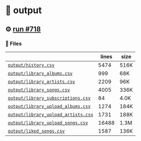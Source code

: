 # 📝  output 

## ⚙️ [run #718](https://github.com/jwenerd/ytm-dl/actions/runs/8336119786)

### 📁 Files

|                                                                         |lines|size|
|-------------------------------------------------------------------------|-----|----|
|[`output/history.csv` ](output/history.csv)                              |5474 |516K|
|[`output/library_albums.csv` ](output/library_albums.csv)                |999  |68K |
|[`output/library_artists.csv` ](output/library_artists.csv)              |2209 |96K |
|[`output/library_songs.csv` ](output/library_songs.csv)                  |4005 |336K|
|[`output/library_subscriptions.csv` ](output/library_subscriptions.csv)  |84   |4.0K|
|[`output/library_upload_albums.csv` ](output/library_upload_albums.csv)  |1274 |184K|
|[`output/library_upload_artists.csv` ](output/library_upload_artists.csv)|1731 |188K|
|[`output/library_upload_songs.csv` ](output/library_upload_songs.csv)    |16488|1.3M|
|[`output/liked_songs.csv` ](output/liked_songs.csv)                      |1587 |136K|